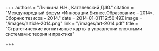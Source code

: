 +++
authors = "Лычкина Н.Н., Каталевский Д.Ю."
citation = "Международный форум «Инновации.Бизнес.Образование – 2014». Сборник тезисов – 2014."
date = 2014-01-01T12:50:49Z
image = "/images/article-2014.png"
link = "/images/art-2014.pdf"
title = "Стратегические когнитивные карты в управлении сложными системами: теория и практика"

+++
